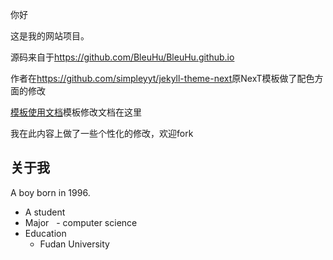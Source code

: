  你好

 这是我的网站项目。

 源码来自于<https://github.com/BleuHu/BleuHu.github.io>
 
 作者在<https://github.com/simpleyyt/jekyll-theme-next>原NexT模板做了配色方面的修改
 
 [模板使用文档](http://theme-next.simpleyyt.com/)模板修改文档在这里
 
 我在此内容上做了一些个性化的修改，欢迎fork

 <h2>关于我</h2>
  
  A  boy born in 1996.
 
-  A student
-  Major
   - computer science
-  Education
   - Fudan University
